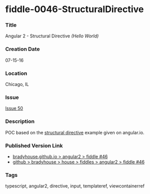fiddle-0046-StructuralDirective
======

### Title

Angular 2 - Structural Directive _(Hello World)_


### Creation Date

07-15-16


### Location

Chicago, IL


### Issue

[Issue 50](https://github.com/bradyhouse/house/issues/50)


### Description

POC based on the [structural directive](https://angular.io/docs/ts/latest/guide/structural-directives.html) example given on angular.io.


### Published Version Link

*   [bradyhouse.github.io > angular2 > fiddle #46](http://bradyhouse.github.io/angular2/fiddle-0046-StructuralDirective/index.html)
*   [github > bradyhouse > house > fiddles > angular2 > fiddle #46](https://github.com/bradyhouse/house/tree/master/fiddles/angular2/fiddle-0046-StructuralDirective)


### Tags

typescript, angular2, directive, input, templateref, viewcontainerref
